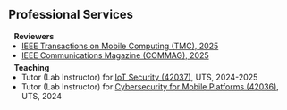 ## Professional Services

<h4 style="margin:0 10px 0;">Reviewers</h4>

<ul style="margin:0 0 5px;">
  <li><a href="https://ieeexplore.ieee.org/xpl/RecentIssue.jsp?punumber=7755"><autocolor>IEEE Transactions on Mobile Computing (TMC), 2025</autocolor></a></li>
  <li><a href=""><autocolor>IEEE Communications Magazine (COMMAG), 2025</autocolor></a></li>
</ul>

<h4 style="margin:0 10px 0;">Teaching</h4>

<ul style="margin:0 0 20px;">
  <li>Tutor (Lab Instructor) for <a href="https://coursehandbook.uts.edu.au/subject/2025/42037" target="_blank">
      IoT Security (42037)</a>, UTS, 2024-2025</li>
  <li>Tutor (Lab Instructor) for <a href="https://coursehandbook.uts.edu.au/subject/2025/42036" target="_blank">
      Cybersecurity for Mobile Platforms (42036)</a>, UTS, 2024</li>
</ul>
